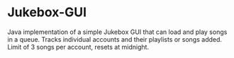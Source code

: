 # Jukebox-GUI
Java implementation of a simple Jukebox GUI that can load and play songs in a queue. Tracks individual accounts and their playlists or songs added. Limit of 3 songs per account, resets at midnight.
